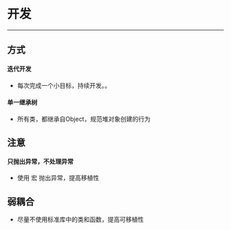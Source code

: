 # 开发
---
## 方式
#### 迭代开发
* 每次完成一个小目标，持续开发。。

#### 单一继承树
* 所有类，都继承自Object，规范堆对象创建的行为

## 注意
#### 只抛出异常，不处理异常
* 使用 宏 抛出异常，提高移植性

## 弱耦合
* 尽量不使用标准库中的类和函数，提高可移植性
